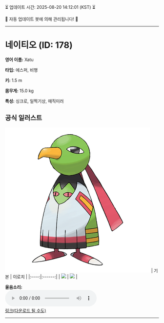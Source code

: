 
⏳ 업데이트 시간: 2025-08-20 14:12:01 (KST) ⏳

🤖 자동 업데이트 봇에 의해 관리됩니다! 🤖

---

# 네이티오 (ID: 178)
**영어 이름:** Xatu

**타입:** 에스퍼, 비행

**키:** 1.5 m

**몸무게:** 15.0 kg

**특성:** 싱크로, 일찍기상, 매직미러

## 공식 일러스트
![](https://raw.githubusercontent.com/PokeAPI/sprites/master/sprites/pokemon/other/official-artwork/178.png)
| 기본 | 이로치 |
|:----:|:------:|
| <img src="http://play.pokemonshowdown.com/sprites/ani/xatu.gif" width="200"> | <img src="http://play.pokemonshowdown.com/sprites/ani-shiny/xatu.gif" width="200"> |

**울음소리:**<br><audio controls src="https://raw.githubusercontent.com/PokeAPI/cries/main/cries/pokemon/latest/178.ogg"></audio><br> [링크(다운로드 될 수도)](https://raw.githubusercontent.com/PokeAPI/cries/main/cries/pokemon/latest/178.ogg)


---
